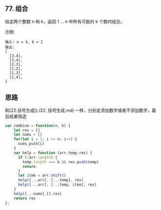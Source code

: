 ## 77. 组合

给定两个整数 n 和 k，返回 1 ... n 中所有可能的 k 个数的组合。

示例:

```
输入: n = 4, k = 2
输出:
[
  [2,4],
  [3,4],
  [2,3],
  [1,2],
  [1,3],
  [1,4],
]
```

## 思路
和[22.括号生成](./22. 括号生成.md) 一样，分别走添加数字或者不添加数字，最后结果筛选
```javascript
var combine = function(n, k) {
    let res = []
    let nums = []
    for(let i = 1; i <= n; i++) {
      nums.push(i)
    }
    var help = function (arr,temp,res) {
      if (!arr.length) {
        temp.length === k && res.push(temp)
        return
      }
      let item = arr.shift()
      help([...arr], [...temp], res)
      help([...arr], [...temp, item], res)
    }
    help([...nums],[],res)
    return res
};
```